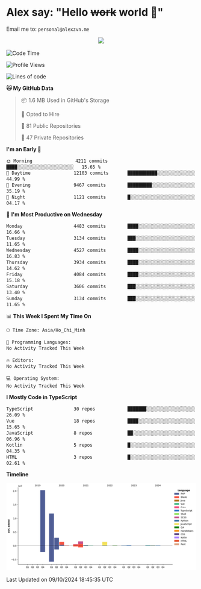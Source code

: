 # Alex say: "Hello ~~work~~ world 🐾"
Email me to: `personal@alexzvn.me`


<p align=center>
  <a href="https://skillicons.dev">
    <img src="https://skillicons.dev/icons?i=ts,js,php,nodejs,bun,vue,nuxt,react,svelte,tauri,laravel,rust,mongodb,docker,electron,redis,rabbitmq,tailwind,git,cloudflare,elysia,mysql,nginx,rollupjs,sentry,ubuntu,yarn,html,css,vite" />
  </a>
</p>

<!--START_SECTION:waka-->
![Code Time](http://img.shields.io/badge/Code%20Time-1%2C066%20hrs%2055%20mins-blue)

![Profile Views](http://img.shields.io/badge/Profile%20Views-0-blue)

![Lines of code](https://img.shields.io/badge/From%20Hello%20World%20I%27ve%20Written-40.6%20million%20lines%20of%20code-blue)

**🐱 My GitHub Data** 

> 📦 1.6 MB Used in GitHub's Storage 
 > 
> 💼 Opted to Hire
 > 
> 📜 81 Public Repositories 
 > 
> 🔑 47 Private Repositories 
 > 
**I'm an Early 🐤** 

```text
🌞 Morning                4211 commits        ████░░░░░░░░░░░░░░░░░░░░░   15.65 % 
🌆 Daytime                12103 commits       ███████████░░░░░░░░░░░░░░   44.99 % 
🌃 Evening                9467 commits        █████████░░░░░░░░░░░░░░░░   35.19 % 
🌙 Night                  1121 commits        █░░░░░░░░░░░░░░░░░░░░░░░░   04.17 % 
```
📅 **I'm Most Productive on Wednesday** 

```text
Monday                   4483 commits        ████░░░░░░░░░░░░░░░░░░░░░   16.66 % 
Tuesday                  3134 commits        ███░░░░░░░░░░░░░░░░░░░░░░   11.65 % 
Wednesday                4527 commits        ████░░░░░░░░░░░░░░░░░░░░░   16.83 % 
Thursday                 3934 commits        ████░░░░░░░░░░░░░░░░░░░░░   14.62 % 
Friday                   4084 commits        ████░░░░░░░░░░░░░░░░░░░░░   15.18 % 
Saturday                 3606 commits        ███░░░░░░░░░░░░░░░░░░░░░░   13.40 % 
Sunday                   3134 commits        ███░░░░░░░░░░░░░░░░░░░░░░   11.65 % 
```


📊 **This Week I Spent My Time On** 

```text
🕑︎ Time Zone: Asia/Ho_Chi_Minh

💬 Programming Languages: 
No Activity Tracked This Week

🔥 Editors: 
No Activity Tracked This Week

💻 Operating System: 
No Activity Tracked This Week
```

**I Mostly Code in TypeScript** 

```text
TypeScript               30 repos            ███████░░░░░░░░░░░░░░░░░░   26.09 % 
Vue                      18 repos            ████░░░░░░░░░░░░░░░░░░░░░   15.65 % 
JavaScript               8 repos             ██░░░░░░░░░░░░░░░░░░░░░░░   06.96 % 
Kotlin                   5 repos             █░░░░░░░░░░░░░░░░░░░░░░░░   04.35 % 
HTML                     3 repos             █░░░░░░░░░░░░░░░░░░░░░░░░   02.61 % 
```



**Timeline**

![Lines of Code chart](https://raw.githubusercontent.com/alexzvn/alexzvn/main/assets/bar_graph.png)


 Last Updated on 09/10/2024 18:45:35 UTC
<!--END_SECTION:waka-->
